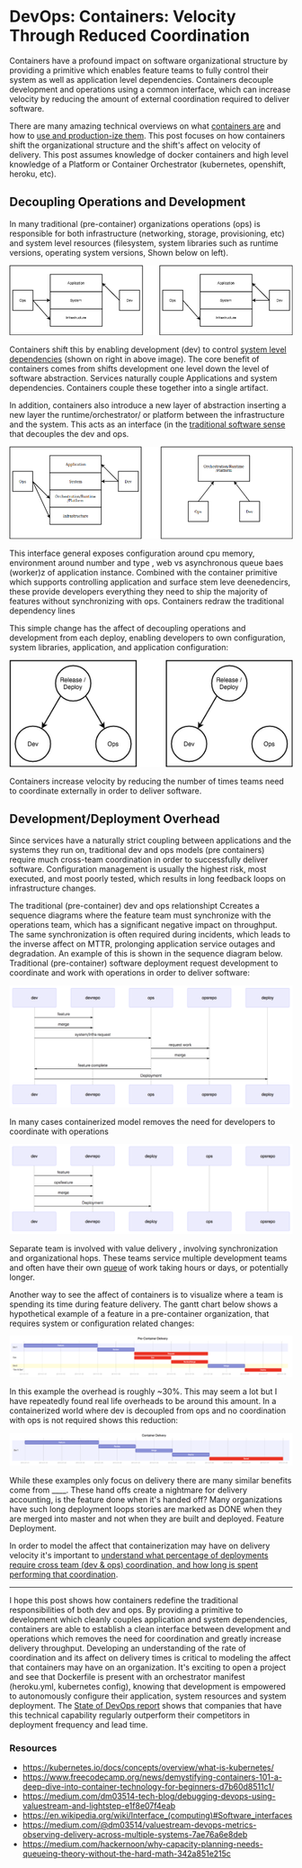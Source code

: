 # DevOps: Containers: Velocity Through Reduced Coordination

Containers have a profound impact on software organizational structure by providing a primitive which enables feature teams to fully control their system as well as application level dependencies.  Containers decouple development and operations using a common interface, which can increase velocity by reducing the amount of external coordination required to deliver software.

There are many amazing technical overviews on what [containers are](https://www.freecodecamp.org/news/demystifying-containers-101-a-deep-dive-into-container-technology-for-beginners-d7b60d8511c1/) and how to [use and production-ize them](https://kubernetes.io/docs/concepts/overview/what-is-kubernetes/).  This post focuses on how containers shift the organizational structure and the shift's affect on velocity of delivery. This post assumes knowledge of docker containers and high level knowledge of a Platform or Container Orchestrator (kubernetes, openshift, heroku, etc).

## Decoupling Operations and Development

In many traditional (pre-container) organizations operations (ops) is responsible for both infrastructure (networking, storage, provisioning, etc) and system level resources (filesystem, system libraries such as runtime versions, operating system versions, Shown below on left).  

<p align="center">
  <img src="static/infra_traditional_vs_containers_layers.png">
</p>

Containers shift this by enabling development (dev) to control [system level dependencies](https://www.freecodecamp.org/news/a-beginner-friendly-introduction-to-containers-vms-and-docker-79a9e3e119b/#container_) (shown on right in above image). The core benefit of containers comes from shifts development one level down the level of software abstraction.  Services naturally couple Applications and system dependencies.  Containers couple these together into a single artifact.


In addition, containers also introduce a new layer of abstraction inserting a new layer the runtime/orchestrator/ or platform between the infrastructure and the system.  This acts as an interface (in the [traditional software sense](https://en.wikipedia.org/wiki/Interface_(computing)#Software_interfaces) that  decouples the dev and ops.

<p align="center">
  <img src="static/platform_layer_and_decoupling.png">
</p>

This interface general exposes configuration around cpu memory, environment around number and type , web vs asynchronous queue baes (worker)z of application instance.  Combined with the container primitive which supports controlling application and surface stem leve deenedencirs, these provide
 developers everything they need to ship the majority of features without synchronizing with  ops.  Containers redraw the traditional dependency lines


This simple change has the affect of decoupling operations and development from each deploy, enabling developers to own configuration, system libraries, application, and application configuration:

<p align="center">
  <img src="static/infra_vs_devops_deploy.png">
</p>

Containers increase velocity by reducing the number of times teams need to coordinate externally in order to deliver software.


## Development/Deployment Overhead

Since services have a naturally strict coupling between applications and the systems they run on, traditional dev and ops models (pre containers) require much cross-team coordination in order to successfully deliver software.  Configuration management is usually the highest risk, most executed, and most poorly tested, which results in long feedback loops on infrastructure changes.

The traditional (pre-container) dev and ops relationshipt Ccreates a sequence diagrams where the feature team must synchronize with the operations team, which has a significant negative impact on throughput.  The same synchronization is often required during incidents, which leads to the inverse affect on MTTR, prolonging application service outages and degradation. An example of this is shown in the sequence diagram below.  Traditional (pre-container) software deployment request development to coordinate and work with operations in order to deliver software:

<p align="center">
  <img src="static/traditional_sequence.png">
</p>

In many cases containerized model removes the need for developers to coordinate with operations

<p align="center">
  <img src="static/container_sequence.png">
</p>


Separate team is involved with value delivery , involving synchronization and organizational hops.  These teams service multiple development teams and often have their own [queue](https://medium.com/hackernoon/why-capacity-planning-needs-queueing-theory-without-the-hard-math-342a851e215c) of work taking hours or days, or potentially longer.


Another way to see the affect of containers is to visualize where a team is spending its time during feature delivery.  The gantt chart below shows a hypothetical example of a feature in a pre-container organization, that requires system or configuration related changes:

<p align="center">
  <img src="static/pre_container_delivery.png">
</p>

In this example the overhead is roughly ~30%.  This may seem a lot but I have repeatedly found real life overheads to be around this amount.  In a containerized world where dev is decoupled from ops and no coordination with ops is not required shows this reduction:

<p align="center">
  <img src="static/container_delivery_gantt.png">
</p>

While these examples only focus on delivery there are many similar benefits come from ____.  These hand offs create a nightmare for delivery accounting, is the feature done when it's handed off? Many organizations have such long deployment loops stories are marked as DONE when they are merged into master and not when they are built and deployed.
Feature Deployment.

In order to model the affect that containerization may have on delivery velocity it's important to [understand what percentage of deployments require cross team (dev & ops) coordination, and how long is spent performing that coordination](https://medium.com/@dm03514/valuestream-devops-metrics-observing-delivery-across-multiple-systems-7ae76a6e8deb).   

---

I hope this post shows how containers redefine the traditional responsibilities of both dev and ops.  By providing a primitive to development which cleanly couples application and system dependencies, containers are able to establish a clean interface between development and operations which removes the need for coordination and greatly increase delivery throughput.  Developing an understanding of the rate of coordination and its affect on delivery times is critical to modeling the affect that containers may have on an organization.  It's exciting to open a project and see that Dockerfile is present with an orchestrator manifest (heroku.yml, kubernetes config), knowing that development is empowered to autonomously configure their application, system resources and system deployment.  The [State of DevOps report](http://services.google.com/fh/files/misc/state-of-devops-2018.pdf) shows that companies that have this technical capability regularly outperform their competitors in deployment frequency and lead time.


### Resources
- https://kubernetes.io/docs/concepts/overview/what-is-kubernetes/
- https://www.freecodecamp.org/news/demystifying-containers-101-a-deep-dive-into-container-technology-for-beginners-d7b60d8511c1/
- https://medium.com/dm03514-tech-blog/debugging-devops-using-valuestream-and-lightstep-e1f8e07f4eab
- https://en.wikipedia.org/wiki/Interface_(computing)#Software_interfaces
- https://medium.com/@dm03514/valuestream-devops-metrics-observing-delivery-across-multiple-systems-7ae76a6e8deb
- https://medium.com/hackernoon/why-capacity-planning-needs-queueing-theory-without-the-hard-math-342a851e215c
